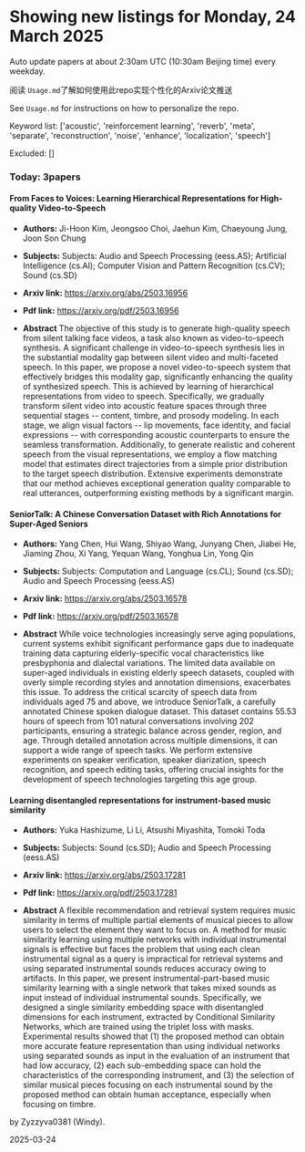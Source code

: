 # Showing new listings for Monday, 24 March 2025
Auto update papers at about 2:30am UTC (10:30am Beijing time) every weekday.


阅读 `Usage.md`了解如何使用此repo实现个性化的Arxiv论文推送

See `Usage.md` for instructions on how to personalize the repo. 


Keyword list: ['acoustic', 'reinforcement learning', 'reverb', 'meta', 'separate', 'reconstruction', 'noise', 'enhance', 'localization', 'speech']


Excluded: []


### Today: 3papers 
#### From Faces to Voices: Learning Hierarchical Representations for High-quality Video-to-Speech
 - **Authors:** Ji-Hoon Kim, Jeongsoo Choi, Jaehun Kim, Chaeyoung Jung, Joon Son Chung
 - **Subjects:** Subjects:
Audio and Speech Processing (eess.AS); Artificial Intelligence (cs.AI); Computer Vision and Pattern Recognition (cs.CV); Sound (cs.SD)
 - **Arxiv link:** https://arxiv.org/abs/2503.16956

 - **Pdf link:** https://arxiv.org/pdf/2503.16956

 - **Abstract**
 The objective of this study is to generate high-quality speech from silent talking face videos, a task also known as video-to-speech synthesis. A significant challenge in video-to-speech synthesis lies in the substantial modality gap between silent video and multi-faceted speech. In this paper, we propose a novel video-to-speech system that effectively bridges this modality gap, significantly enhancing the quality of synthesized speech. This is achieved by learning of hierarchical representations from video to speech. Specifically, we gradually transform silent video into acoustic feature spaces through three sequential stages -- content, timbre, and prosody modeling. In each stage, we align visual factors -- lip movements, face identity, and facial expressions -- with corresponding acoustic counterparts to ensure the seamless transformation. Additionally, to generate realistic and coherent speech from the visual representations, we employ a flow matching model that estimates direct trajectories from a simple prior distribution to the target speech distribution. Extensive experiments demonstrate that our method achieves exceptional generation quality comparable to real utterances, outperforming existing methods by a significant margin.
#### SeniorTalk: A Chinese Conversation Dataset with Rich Annotations for Super-Aged Seniors
 - **Authors:** Yang Chen, Hui Wang, Shiyao Wang, Junyang Chen, Jiabei He, Jiaming Zhou, Xi Yang, Yequan Wang, Yonghua Lin, Yong Qin
 - **Subjects:** Subjects:
Computation and Language (cs.CL); Sound (cs.SD); Audio and Speech Processing (eess.AS)
 - **Arxiv link:** https://arxiv.org/abs/2503.16578

 - **Pdf link:** https://arxiv.org/pdf/2503.16578

 - **Abstract**
 While voice technologies increasingly serve aging populations, current systems exhibit significant performance gaps due to inadequate training data capturing elderly-specific vocal characteristics like presbyphonia and dialectal variations. The limited data available on super-aged individuals in existing elderly speech datasets, coupled with overly simple recording styles and annotation dimensions, exacerbates this issue. To address the critical scarcity of speech data from individuals aged 75 and above, we introduce SeniorTalk, a carefully annotated Chinese spoken dialogue dataset. This dataset contains 55.53 hours of speech from 101 natural conversations involving 202 participants, ensuring a strategic balance across gender, region, and age. Through detailed annotation across multiple dimensions, it can support a wide range of speech tasks. We perform extensive experiments on speaker verification, speaker diarization, speech recognition, and speech editing tasks, offering crucial insights for the development of speech technologies targeting this age group.
#### Learning disentangled representations for instrument-based music similarity
 - **Authors:** Yuka Hashizume, Li Li, Atsushi Miyashita, Tomoki Toda
 - **Subjects:** Subjects:
Sound (cs.SD); Audio and Speech Processing (eess.AS)
 - **Arxiv link:** https://arxiv.org/abs/2503.17281

 - **Pdf link:** https://arxiv.org/pdf/2503.17281

 - **Abstract**
 A flexible recommendation and retrieval system requires music similarity in terms of multiple partial elements of musical pieces to allow users to select the element they want to focus on. A method for music similarity learning using multiple networks with individual instrumental signals is effective but faces the problem that using each clean instrumental signal as a query is impractical for retrieval systems and using separated instrumental sounds reduces accuracy owing to artifacts. In this paper, we present instrumental-part-based music similarity learning with a single network that takes mixed sounds as input instead of individual instrumental sounds. Specifically, we designed a single similarity embedding space with disentangled dimensions for each instrument, extracted by Conditional Similarity Networks, which are trained using the triplet loss with masks. Experimental results showed that (1) the proposed method can obtain more accurate feature representation than using individual networks using separated sounds as input in the evaluation of an instrument that had low accuracy, (2) each sub-embedding space can hold the characteristics of the corresponding instrument, and (3) the selection of similar musical pieces focusing on each instrumental sound by the proposed method can obtain human acceptance, especially when focusing on timbre.


by Zyzzyva0381 (Windy). 


2025-03-24
